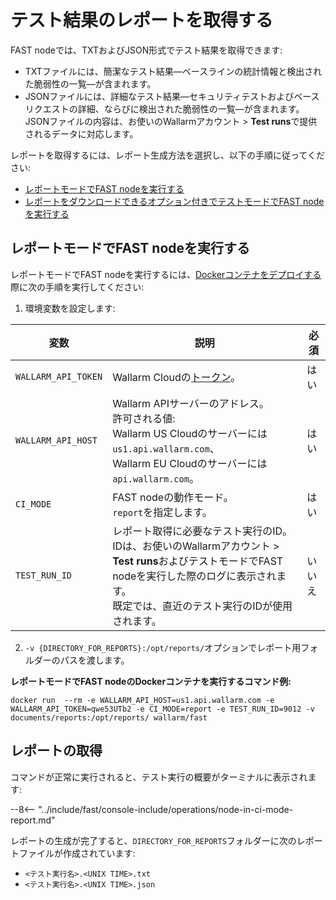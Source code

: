 [anchor-report-mode]:              #running-fast-node-in-report-mode

[doc-ci-mode-testing-report]:      ../poc/ci-mode-testing.md#deployment-of-a-fast-node-in-the-testing-mode
[doc-ci-mode-testing]:             ../poc/ci-mode-testing.md
[doc-get-token]:                   create-node.md
[deploy-docker-with-fast-node]:    ../qsg/deployment.md#4-deploy-the-fast-node-docker-container

# テスト結果のレポートを取得する

FAST nodeでは、TXTおよびJSON形式でテスト結果を取得できます:

* TXTファイルには、簡潔なテスト結果—ベースラインの統計情報と検出された脆弱性の一覧—が含まれます。
* JSONファイルには、詳細なテスト結果—セキュリティテストおよびベースリクエストの詳細、ならびに検出された脆弱性の一覧—が含まれます。JSONファイルの内容は、お使いのWallarmアカウント > **Test runs**で提供されるデータに対応します。

レポートを取得するには、レポート生成方法を選択し、以下の手順に従ってください:

* [レポートモードでFAST nodeを実行する][anchor-report-mode]
* [レポートをダウンロードできるオプション付きでテストモードでFAST nodeを実行する][doc-ci-mode-testing-report]

## レポートモードでFAST nodeを実行する

レポートモードでFAST nodeを実行するには、[Dockerコンテナをデプロイする][deploy-docker-with-fast-node]際に次の手順を実行してください:

<ol start="1"><li>環境変数を設定します:</li></ol>

| 変数           	| 説明 	| 必須 	|
|--------------------	| --------	| -----------	|
| `WALLARM_API_TOKEN`  	| Wallarm Cloudの[トークン][doc-get-token]。 | はい |
| `WALLARM_API_HOST`   	| Wallarm APIサーバーのアドレス。 <br>許可される値: <br>Wallarm US Cloudのサーバーには`us1.api.wallarm.com`、<br>Wallarm EU Cloudのサーバーには`api.wallarm.com`。| はい |
| `CI_MODE`            	| FAST nodeの動作モード。<br>`report`を指定します。 | はい |
| `TEST_RUN_ID`      	| レポート取得に必要なテスト実行のID。<br>IDは、お使いのWallarmアカウント > **Test runs**およびテストモードでFAST nodeを実行した際のログに表示されます。<br>既定では、直近のテスト実行のIDが使用されます。 | いいえ |

<ol start="2"><li>  <code>-v {DIRECTORY_FOR_REPORTS}:/opt/reports/</code>オプションでレポート用フォルダーのパスを渡します。</li></ol>

**レポートモードでFAST nodeのDockerコンテナを実行するコマンド例:**

```
docker run  --rm -e WALLARM_API_HOST=us1.api.wallarm.com -e WALLARM_API_TOKEN=qwe53UTb2 -e CI_MODE=report -e TEST_RUN_ID=9012 -v documents/reports:/opt/reports/ wallarm/fast
```

## レポートの取得

コマンドが正常に実行されると、テスト実行の概要がターミナルに表示されます:

--8<-- "../include/fast/console-include/operations/node-in-ci-mode-report.md"

レポートの生成が完了すると、`DIRECTORY_FOR_REPORTS`フォルダーに次のレポートファイルが作成されています:

* `<テスト実行名>.<UNIX TIME>.txt`
* `<テスト実行名>.<UNIX TIME>.json`